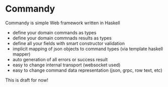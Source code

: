 # Commandy


Commandy is simple Web framework written in Haskell

- define your domain commands as types
- define your domain commnads results as types
- define all your fields with smart constructor validation
- implicit mapping of json objects to command types (via template haskell mapper)
- auto generation of all errors or success result
- easy to change internal transport (websocket used)
- easy to change command data representation (json, grpc, row text, etc)


This is draft for now!
